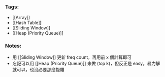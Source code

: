### Tags:
- [[Array]]
- [[Hash Table]]
- [[Sliding Window]]
- [[Heap (Priority Queue)]]
### Notes:
- 用 [[Sliding Window]] 更新 freq count，再用前 x 個計算即可
- 忘記可以用 [[Heap (Priority Queue)]] 來做 (top k)，但反正是 easy，暴力解就可以，也沒必要那麼複雜